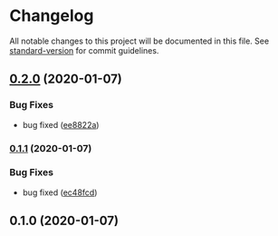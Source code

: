 # Changelog

All notable changes to this project will be documented in this file. See [standard-version](https://github.com/conventional-changelog/standard-version) for commit guidelines.

## [0.2.0](https://github.com/qdhuadi/eslint-config-aqsc/compare/v0.1.1...v0.2.0) (2020-01-07)


### Bug Fixes

* bug fixed ([ee8822a](https://github.com/qdhuadi/eslint-config-aqsc/commit/ee8822a285f418dc149f2b05898a8ed971dd738f))

### [0.1.1](https://github.com/qdhuadi/eslint-config-aqsc/compare/v0.1.0...v0.1.1) (2020-01-07)


### Bug Fixes

* bug fixed ([ec48fcd](https://github.com/qdhuadi/eslint-config-aqsc/commit/ec48fcd48e7d8bd798f1292ad5310c4715f36fd8))

## 0.1.0 (2020-01-07)
